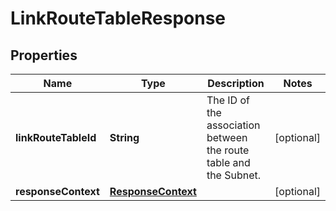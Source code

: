 

# LinkRouteTableResponse


## Properties

| Name | Type | Description | Notes |
|------------ | ------------- | ------------- | -------------|
|**linkRouteTableId** | **String** | The ID of the association between the route table and the Subnet. |  [optional] |
|**responseContext** | [**ResponseContext**](ResponseContext.md) |  |  [optional] |



